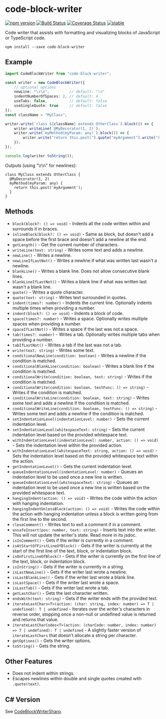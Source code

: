 code-block-writer
=================

[![npm version](https://badge.fury.io/js/code-block-writer.svg)](https://badge.fury.io/js/code-block-writer)
[![Build Status](https://travis-ci.org/dsherret/code-block-writer.svg)](https://travis-ci.org/dsherret/code-block-writer)
[![Coverage Status](https://coveralls.io/repos/dsherret/code-block-writer/badge.svg?branch=master&service=github)](https://coveralls.io/github/dsherret/code-block-writer?branch=master)
[![stable](http://badges.github.io/stability-badges/dist/stable.svg)](http://github.com/badges/stability-badges)

Code writer that assists with formatting and visualizing blocks of JavaScript or TypeScript code.

```
npm install --save code-block-writer
```

## Example

```typescript
import CodeBlockWriter from "code-block-writer";

const writer = new CodeBlockWriter({
    // optional options
    newLine: "\r\n",         // default: "\n"
    indentNumberOfSpaces: 2, // default: 4
    useTabs: false,          // default: false
    useSingleQuote: true     // default: false
});
const className = "MyClass";

writer.write(`class ${className} extends OtherClass`).block(() => {
    writer.writeLine(`@MyDecorator(1, 2)`);
    writer.write(`myMethod(myParam: any)`).block(() => {
        writer.write("return this.post(").quote("myArgument").write(");");
    });
});

console.log(writer.toString());
```

Outputs (using "\r\n" for newlines):

```text
class MyClass extends OtherClass {
  @MyDecorator(1, 2)
  myMethod(myParam: any) {
    return this.post('myArgument');
  }
}
```

## Methods

* `block(block?: () => void)` - Indents all the code written within and surrounds it in braces.
* `inlineBlock(block?: () => void)` - Same as block, but doesn't add a space before the first brace and doesn't add a newline at the end.
* `getLength()` - Get the current number of characters.
* `writeLine(text: string)` - Writes some text and adds a newline.
* `newLine()` - Writes a newline.
* `newLineIfLastNot()` - Writes a newline if what was written last wasn't a newline.
* `blankLine()` - Writes a blank line. Does not allow consecutive blank lines.
* `blankLineIfLastNot()` - Writes a blank line if what was written last wasn't a blank line.
* `quote()` - Writes a quote character.
* `quote(text: string)` - Writes text surrounded in quotes.
* `indent(times?: number)` - Indents the current line. Optionally indents multiple times when providing a number.
* `indent(block?: () => void)` - Indents a block of code.
* `space(times?: number)` - Writes a space. Optionally writes multiple spaces when providing a number.
* `spaceIfLastNot()` - Writes a space if the last was not a space.
* `tab(times?: number)` - Writes a tab. Optionally writes multiple tabs when providing a number.
* `tabIfLastNot()` - Writes a tab if the last was not a tab.
* `write(text: string)` - Writes some text.
* `conditionalNewLine(condition: boolean)` - Writes a newline if the condition is matched.
* `conditionalBlankLine(condition: boolean)` - Writes a blank line if the condition is matched.
* `conditionalWrite(condition: boolean, text: string)` - Writes if the condition is matched.
* `conditionalWrite(condition: boolean, textFunc: () => string)` - Writes if the condition is matched.
* `conditionalWriteLine(condition: boolean, text: string)` - Writes some text and adds a newline if the condition is matched.
* `conditionalWriteLine(condition: boolean, textFunc: () => string)` - Writes some text and adds a newline if the condition is matched.
* `setIndentationLevel(indentationLevel: number)` - Sets the current indentation level.
* `setIndentationLevel(whitespaceText: string)` - Sets the current indentation level based on the provided whitespace text.
* `withIndentationLevel(indentationLevel: number, action: () => void)` - Sets the indentation level within the provided action.
* `withIndentationLevel(whitespaceText: string, action: () => void)` - Sets the indentation level based on the provided whitespace text within the action.
* `getIndentationLevel()` - Gets the current indentation level.
* `queueIndentationLevel(indentationLevel: number)` - Queues an indentation level to be used once a new line is written.
* `queueIndentationLevel(whitespaceText: string)` - Queues an indentation level to be used once a new line is written based on the provided whitespace text.
* `hangingIndent(action: () => void)` - Writes the code within the action with hanging indentation.
* `hangingIndentUnlessBlock(action: () => void)` - Writes the code within the action with hanging indentation unless a block is written going from the first line to the second.
* `closeComment()` - Writes text to exit a comment if in a comment.
* `unsafeInsert(pos: number, text: string)` - Inserts text into the writer. This will not update the writer's state. Read more in its jsdoc.
* `isInComment()` - Gets if the writer is currently in a comment.
* `isAtStartOfFirstLineOfBlock()` - Gets if the writer is currently at the start of the first line of the text, block, or indentation block.
* `isOnFirstLineOfBlock()` - Gets if the writer is currently on the first line of the text, block, or indentation block.
* `isInString()` - Gets if the writer is currently in a string.
* `isLastNewLine()` - Gets if the writer last wrote a newline.
* `isLastBlankLine()` - Gets if the writer last wrote a blank line.
* `isLastSpace()` - Gets if the writer last wrote a space.
* `isLastTab()` - Gets if the writer last wrote a tab.
* `getLastChar()` - Gets the last character written.
* `endsWith(text: string)` - Gets if the writer ends with the provided text.
* `iterateLastChars<T>(action: (char: string, index: number) => T | undefined): T | undefined` - Iterates over the writer's characters in reverse order, stopping once a non-null or undefined value is returned and returns that value.
* `iterateLastCharCodes<T>(action: (charCode: number, index: number) => T | undefined): T | undefined` - A slightly faster version of `iterateLastChars` that doesn't allocate a string per character.
* `getOptions()` - Gets the writer options.
* `toString()` - Gets the string.

## Other Features

* Does not indent within strings.
* Escapes newlines within double and single quotes created with `.quote(text)`.

## C# Version

See [CodeBlockWriterSharp](https://github.com/dsherret/CodeBlockWriterSharp).
